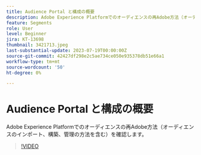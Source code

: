 ```yaml
---
title: Audience Portal と構成の概要
description: Adobe Experience Platformでのオーディエンスの再Adobe方法（オーディエンスのインポート、構築、管理の方法を含む）を確認します。
feature: Segments
role: User
level: Beginner
jira: KT-13698
thumbnail: 3421713.jpeg
last-substantial-update: 2023-07-19T00:00:00Z
source-git-commit: 42427df298e2c5ae734ce050e935378db51e66a1
workflow-type: tm+mt
source-wordcount: '50'
ht-degree: 0%

---
```



# Audience Portal と構成の概要

Adobe Experience Platformでのオーディエンスの再Adobe方法（オーディエンスのインポート、構築、管理の方法を含む）を確認します。

>[!VIDEO](https://video.tv.adobe.com/v/3421713/?learn=on)
